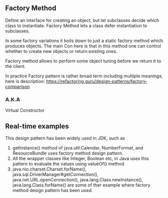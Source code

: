 ## Factory Method
Define an interface for creating an object, but let subclasses
decide which class to instantiate.
Factory Method lets a class defer instantiation to subclasses.

In some factory variations it boils down to just a static factory method
which produces objects. The main Con here is that in this method one can 
control whether to create new objects or return existing ones.

Factory method allows to perform some object tuning before we return
it to the client.

In practice Factory pattern is rather broad term including multiple meanings,
here is description: https://refactoring.guru/design-patterns/factory-comparison

### A.K.A
Virtual Constructor

## Real-time examples
This design pattern has been widely used in JDK, such as
1. getInstance() method of java.util.Calendar, NumberFormat, and ResourceBundle
   uses factory method design pattern.
2. All the wrapper classes like Integer, Boolean etc, in Java uses this
   pattern to evaluate the values using valueOf() method.
3. java.nio.charset.Charset.forName(), java.sql.DriverManager#getConnection(),
   java.net.URL.openConnection(), java.lang.Class.newInstance(),
   java.lang.Class.forName() are some of ther example where factory method
   design pattern has been used.